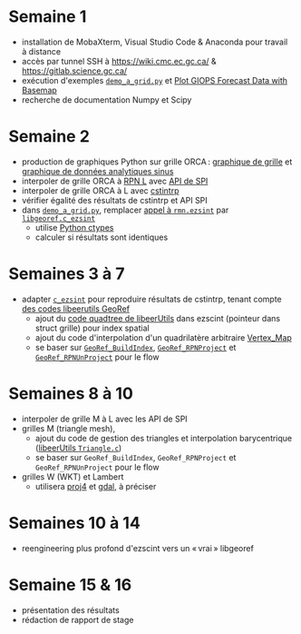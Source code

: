 # Semaine 1

- installation de MobaXterm, Visual Studio Code & Anaconda pour travail à distance
- accès par tunnel SSH à https://wiki.cmc.ec.gc.ca/ & https://gitlab.science.gc.ca/
- exécution d'exemples [`demo_a_grid.py`](https://github.com/jeixav/stage_2020/blob/5c2c86459d920a2866b46d8af58fd886be200ac3/test/demo_a_grid.py) et [Plot GIOPS Forecast Data with Basemap](https://wiki.cmc.ec.gc.ca/wiki/Talk:Python-RPN/2.1/examples#Plot_GIOPS_Forecast_Data_with_Basemap)
- recherche de documentation Numpy et Scipy

# Semaine 2

- production de graphiques Python sur grille ORCA : [graphique de grille](https://hpfx.collab.science.gc.ca/~map007/o_grid.png) et [graphique de données analytiques sinus](https://hpfx.collab.science.gc.ca/~map007/o_data.png)
- interpoler de grille ORCA à [RPN L](https://science:science@collaboration.cmc.ec.gc.ca/science/si/eng/si/misc/grilles.html#LatLon) avec [API de SPI](https://wiki.cmc.ec.gc.ca/wiki/SPI/Documentation#Developer_documentation)
- interpoler de grille ORCA à L avec [cstintrp](https://wiki.cmc.ec.gc.ca/wiki/Cstintrp_V3)
- vérifier égalité des résultats de cstintrp et API SPI
- dans [`demo_a_grid.py`](https://github.com/jeixav/stage_2020/blob/5c2c86459d920a2866b46d8af58fd886be200ac3/test/demo_a_grid.py), remplacer [appel à `rmn.ezsint`](https://github.com/jeixav/stage_2020/blob/5c2c86459d920a2866b46d8af58fd886be200ac3/test/demo_a_grid.py#L71) par [`libgeoref.c_ezsint`](https://github.com/jeixav/stage_2020/blob/5c2c86459d920a2866b46d8af58fd886be200ac3/src/ezsint.c#L33-L145)
  - utilise [Python ctypes](https://docs.python.org/3/library/ctypes.html)
  - calculer si résultats sont identiques

# Semaines 3 à 7

- adapter [`c_ezsint`](https://github.com/jeixav/stage_2020/blob/5c2c86459d920a2866b46d8af58fd886be200ac3/src/ezsint.c#L33-L145) pour reproduire résultats de cstintrp, tenant compte [des codes libeerutils GeoRef](https://gitlab.science.gc.ca/ECCC_CMOE_MODELS/libeerutils/blob/e279df3a8176a9c63e9f7efdae79935288715bd3/src/GeoRef.c)
  - ajout du [code quadtree de libeerUtils](https://gitlab.science.gc.ca/ECCC_CMOE_MODELS/libeerutils/blob/e279df3a8176a9c63e9f7efdae79935288715bd3/src/QTree.c) dans ezscint (pointeur dans struct grille) pour index spatial
  - ajout du code d'interpolation d'un quadrilatère arbitraire [Vertex_Map](https://gitlab.science.gc.ca/ECCC_CMOE_MODELS/libeerutils/blob/e279df3a8176a9c63e9f7efdae79935288715bd3/src/Vertex.c#L36-98)
  - se baser sur [`GeoRef_BuildIndex`](https://gitlab.science.gc.ca/ECCC_CMOE_MODELS/libeerutils/blob/e279df3a8176a9c63e9f7efdae79935288715bd3/src/GeoRef.c#L1098-1204), [`GeoRef_RPNProject`](https://gitlab.science.gc.ca/ECCC_CMOE_MODELS/libeerutils/blob/e279df3a8176a9c63e9f7efdae79935288715bd3/src/GeoRef_RPN.c#L340-413) et [`GeoRef_RPNUnProject`](https://gitlab.science.gc.ca/ECCC_CMOE_MODELS/libeerutils/blob/e279df3a8176a9c63e9f7efdae79935288715bd3/src/GeoRef_RPN.c#L415-597) pour le flow

# Semaines 8 à 10

- interpoler de grille M à L avec les API de SPI
- grilles M (triangle mesh), 
  - ajout du code de gestion des triangles et interpolation barycentrique ([libeerUtils `Triangle.c`](https://gitlab.science.gc.ca/ECCC_CMOE_MODELS/libeerutils/blob/e279df3a8176a9c63e9f7efdae79935288715bd3/src/Triangle.c))
  - se baser sur `GeoRef_BuildIndex`, `GeoRef_RPNProject` et `GeoRef_RPNUnProject` pour le flow
- grilles W (WKT) et Lambert
  - utilisera [proj4](https://proj.org/) et [gdal](https://gdal.org/), à préciser

# Semaines 10 à 14
  - reengineering plus profond d'ezscint vers un « vrai » libgeoref

# Semaine 15 & 16

- présentation des résultats
- rédaction de rapport de stage
